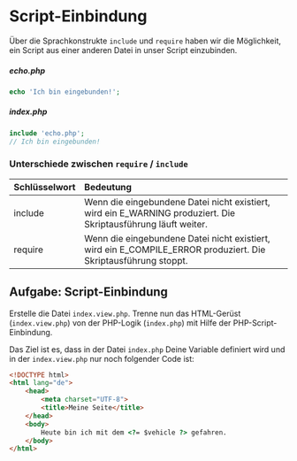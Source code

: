 # Script-Einbindung

Über die Sprachkonstrukte `include` und `require` haben wir die Möglichkeit, ein Script aus einer anderen Datei in unser Script einzubinden.

##### echo.php
```php
echo 'Ich bin eingebunden!';
```
##### index.php
```php
include 'echo.php';
// Ich bin eingebunden!
```

### Unterschiede zwischen `require` / `include`

| Schlüsselwort | Bedeutung                                                                                                      |
|:--------------|:---------------------------------------------------------------------------------------------------------------|
| include       | Wenn die eingebundene Datei nicht existiert, wird ein E_WARNING produziert. Die Skriptausführung läuft weiter. |
| require       | Wenn die eingebundene Datei nicht existiert, wird ein E_COMPILE_ERROR produziert. Die Skriptausführung stoppt. |

## Aufgabe: Script-Einbindung

Erstelle die Datei `index.view.php`. Trenne nun das HTML-Gerüst (`index.view.php`) von der PHP-Logik (`index.php`) mit Hilfe der PHP-Script-Einbindung.

Das Ziel ist es, dass in der Datei `index.php` Deine Variable definiert wird und in der `index.view.php` nur noch folgender Code ist:

```html
<!DOCTYPE html>
<html lang="de">
    <head>
        <meta charset="UTF-8">
        <title>Meine Seite</title>
    </head>
    <body>
        Heute bin ich mit dem <?= $vehicle ?> gefahren.
    </body>
</html>
```